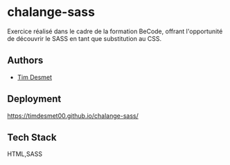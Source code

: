 # chalange-sass

Exercice réalisé dans le cadre de la formation BeCode, offrant l'opportunité de découvrir le SASS en tant que substitution au CSS.

## Authors

- [Tim Desmet](https://github.com/TimDesmet00)

## Deployment

https://timdesmet00.github.io/chalange-sass/

## Tech Stack

HTML,SASS
